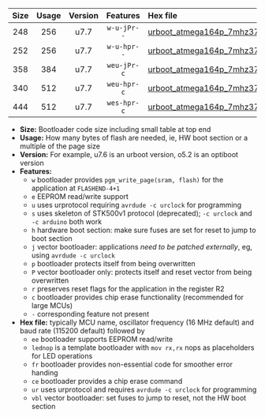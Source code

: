 |Size|Usage|Version|Features|Hex file|
|:-:|:-:|:-:|:-:|:--|
|248|256|u7.7|`w-u-jPr--`|[urboot_atmega164p_7mhz3728_460800bps_lednop_ur_vbl.hex](https://raw.githubusercontent.com/stefanrueger/urboot.hex/main/mcus/atmega164p/fcpu_7mhz3728/460800_bps/urboot_atmega164p_7mhz3728_460800bps_lednop_ur_vbl.hex)|
|252|256|u7.7|`w-u-hpr--`|[urboot_atmega164p_7mhz3728_460800bps_lednop_fr_ur.hex](https://raw.githubusercontent.com/stefanrueger/urboot.hex/main/mcus/atmega164p/fcpu_7mhz3728/460800_bps/urboot_atmega164p_7mhz3728_460800bps_lednop_fr_ur.hex)|
|358|384|u7.7|`weu-jPr-c`|[urboot_atmega164p_7mhz3728_460800bps_ee_lednop_fr_ce_ur_vbl.hex](https://raw.githubusercontent.com/stefanrueger/urboot.hex/main/mcus/atmega164p/fcpu_7mhz3728/460800_bps/urboot_atmega164p_7mhz3728_460800bps_ee_lednop_fr_ce_ur_vbl.hex)|
|340|512|u7.7|`weu-hpr-c`|[urboot_atmega164p_7mhz3728_460800bps_ee_lednop_fr_ce_ur.hex](https://raw.githubusercontent.com/stefanrueger/urboot.hex/main/mcus/atmega164p/fcpu_7mhz3728/460800_bps/urboot_atmega164p_7mhz3728_460800bps_ee_lednop_fr_ce_ur.hex)|
|444|512|u7.7|`wes-hpr-c`|[urboot_atmega164p_7mhz3728_460800bps_ee_lednop_fr_ce.hex](https://raw.githubusercontent.com/stefanrueger/urboot.hex/main/mcus/atmega164p/fcpu_7mhz3728/460800_bps/urboot_atmega164p_7mhz3728_460800bps_ee_lednop_fr_ce.hex)|

- **Size:** Bootloader code size including small table at top end
- **Usage:** How many bytes of flash are needed, ie, HW boot section or a multiple of the page size
- **Version:** For example, u7.6 is an urboot version, o5.2 is an optiboot version
- **Features:**
  + `w` bootloader provides `pgm_write_page(sram, flash)` for the application at `FLASHEND-4+1`
  + `e` EEPROM read/write support
  + `u` uses urprotocol requiring `avrdude -c urclock` for programming
  + `s` uses skeleton of STK500v1 protocol (deprecated); `-c urclock` and `-c arduino` both work
  + `h` hardware boot section: make sure fuses are set for reset to jump to boot section
  + `j` vector bootloader: applications *need to be patched externally*, eg, using `avrdude -c urclock`
  + `p` bootloader protects itself from being overwritten
  + `P` vector bootloader only: protects itself and reset vector from being overwritten
  + `r` preserves reset flags for the application in the register R2
  + `c` bootloader provides chip erase functionality (recommended for large MCUs)
  + `-` corresponding feature not present
- **Hex file:** typically MCU name, oscillator frequency (16 MHz default) and baud rate (115200 default) followed by
  + `ee` bootloader supports EEPROM read/write
  + `lednop` is a template bootloader with `mov rx,rx` nops as placeholders for LED operations
  + `fr` bootloader provides non-essential code for smoother error handing
  + `ce` bootloader provides a chip erase command
  + `ur` uses urprotocol and requires `avrdude -c urclock` for programming
  + `vbl` vector bootloader: set fuses to jump to reset, not the HW boot section

